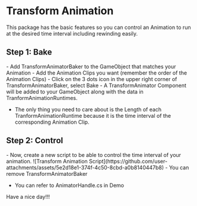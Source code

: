 <h1> Transform Animation </h1>

This package has the basic features so you can control an Animation to run at the desired time interval including rewinding easily.

<h2>Step 1: Bake</h2>
- Add TransformAnimatorBaker to the GameObject that matches your Animation
- Add the Animation Clips you want (remember the order of the Animation Clips)
- Click on the 3 dots icon in the upper right corner of TransformAnimatorBaker, select Bake
- A TransformAnimator Component will be added to your GameObject along with the data in TranformAnimationRuntimes.

- The only thing you need to care about is the Length of each TranformAnimationRuntime because it is the time interval of the corresponding Animation Clip.

<h2>Step 2: Control</h2>
- Now, create a new script to be able to control the time interval of your animation.
![Transform Animation Script](https://github.com/user-attachments/assets/5e2d18e1-374f-4c50-8cbd-a0b8140447b8)
- You can remove TransformAnimatorBaker

- You can refer to AnimatorHandle.cs in Demo

Have a nice day!!!
